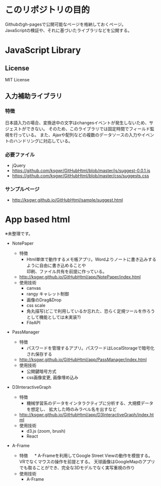 # このリポジトリの目的

Githubのgh-pagesで公開可能なページを格納しておくページ。  
JavaScriptの検証や、それに基づいたライブラリなどを公開する。

# JavaScript Library
## License

MIT License

## 入力補助ライブラリ
### 特徴

日本語入力の場合、変換途中の文字はchangesイベントが発生しないため、サジェストができない。
そのため、このライブラリでは固定時間でフィールド監視を行っている。
また、Ajaxや配列などの複数のデータソースの入力やイベントのハンドリングに対応している。

### 必要ファイル

* jQuery
* https://github.com/ksgwr/GitHubHtml/blob/master/js/suggest-0.0.1.js
* https://github.com/ksgwr/GitHubHtml/blob/master/css/suggests.css

### サンプルページ

* http://ksgwr.github.io/GitHubHtml/sample/suggest.html

# App based html

※未整理です。

* NotePaper
    * 特徴
        * Html単体で動作するメモ帳アプリ。Wordよりノートに書き込みするように自由に書き込めることや  
        印刷、ファイル共有を前提に作っている。
    * http://ksgwr.github.io/GitHubHtml/app/NotePaper/index.html
    * 使用技術
       * canvas
       * rangy キャレット制御
       * 画像のDrag&Drop
       * css scale
       * 角丸描写(どこで利用しているか忘れた、恐らく定規ツールを作ろうとして機能としては未実装?)
       * FileAPI
* PassManager
    * 特徴
        * パスワードを管理するアプリ。パスワードはLocalStorageで暗号化され保存する
    * http://ksgwr.github.io/GitHubHtml/app/PassManager/index.html
    * 使用技術
        * 公開鍵暗号方式
        * css画像変更, 画像埋め込み
* D3InteractiveGraph
    * 特徴
      * 機械学習系のデータをインタラクティブに分析する、大規模データを想定し、
        拡大した時のみラベル名を出すなど
    * http://ksgwr.github.io/GitHubHtml/app/D3InteractiveGraph/index.html
    * 使用技術
      * d3.js (zoom, brush)
      * React

* A-Frame
    * 特徴
    　 * A-Frameを利用してGoogle Street Viewの動作を模倣する。VRでなくマウスの操作を前提とする。
        天球画像はGoogleMapのアプリでも取ることができ、完全な3Dモデルでなく実写重視の作り
    * 使用技術
       * A-Frame

